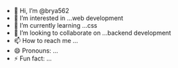 - 👋 Hi, I’m @brya562
- 👀 I’m interested in ...web development 
- 🌱 I’m currently learning ...css
- 💞️ I’m looking to collaborate on ...backend development 
- 📫 How to reach me ...
- 😄 Pronouns: ...
- ⚡ Fun fact: ...

<!---
brya562/brya562 is a ✨ special ✨ repository because its `README.md` (this file) appears on your GitHub profile.
You can click the Preview link to take a look at your changes.
--->
